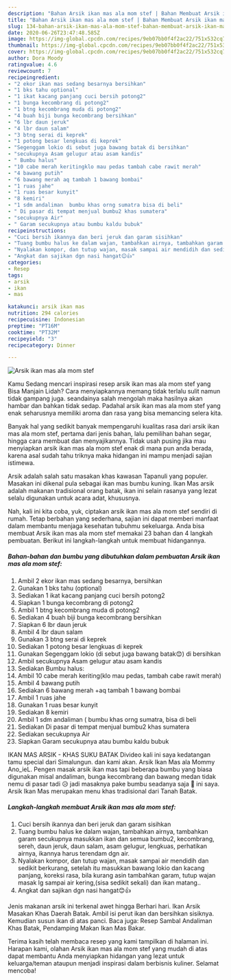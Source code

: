 ```yaml
---
description: "Bahan Arsik ikan mas ala mom stef | Bahan Membuat Arsik ikan mas ala mom stef Yang Lezat Sekali"
title: "Bahan Arsik ikan mas ala mom stef | Bahan Membuat Arsik ikan mas ala mom stef Yang Lezat Sekali"
slug: 134-bahan-arsik-ikan-mas-ala-mom-stef-bahan-membuat-arsik-ikan-mas-ala-mom-stef-yang-lezat-sekali
date: 2020-06-26T23:47:48.585Z
image: https://img-global.cpcdn.com/recipes/9eb07bb0f4f2ac22/751x532cq70/arsik-ikan-mas-ala-mom-stef-foto-resep-utama.jpg
thumbnail: https://img-global.cpcdn.com/recipes/9eb07bb0f4f2ac22/751x532cq70/arsik-ikan-mas-ala-mom-stef-foto-resep-utama.jpg
cover: https://img-global.cpcdn.com/recipes/9eb07bb0f4f2ac22/751x532cq70/arsik-ikan-mas-ala-mom-stef-foto-resep-utama.jpg
author: Dora Moody
ratingvalue: 4.6
reviewcount: 7
recipeingredient:
- "2 ekor ikan mas sedang besarnya bersihkan"
- "1 bks tahu optional"
- "1 ikat kacang panjang cuci bersih potong2"
- "1 bunga kecombrang di potong2"
- "1 btng kecombrang muda di potong2"
- "4 buah biji bunga kecombrang bersihkan"
- "6 lbr daun jeruk"
- "4 lbr daun salam"
- "3 btng serai di keprek"
- "1 potong besar lengkuas di keprek"
- "Segenggam lokio di sebut juga bawang batak di bersihkan"
- "secukupnya Asam gelugur atau asam kandis"
- " Bumbu halus"
- "10 cabe merah keritingklo mau pedas tambah cabe rawit merah"
- "4 bawang putih"
- "6 bawang merah aq tambah 1 bawang bombai"
- "1 ruas jahe"
- "1 ruas besar kunyit"
- "8 kemiri"
- "1 sdm andaliman  bumbu khas orng sumatra bisa di beli"
- " Di pasar di tempat menjual bumbu2 khas sumatera"
- "secukupnya Air"
- " Garam secukupnya atau bumbu kaldu bubuk"
recipeinstructions:
- "Cuci bersih ikannya dan beri jeruk dan garam sisihkan"
- "Tuang bumbu halus ke dalam wajan, tambahkan airnya, tambahkan garam secukupnya masukkan ikan dan semua bumbu2, kecombrang, sereh, daun jeruk, daun salam, asam gelugur, lengkuas, perhatikan airnya, ikannya harus terendam dgn air."
- "Nyalakan kompor, dan tutup wajan, masak sampai air mendidih dan sedikit berkurang, setelah itu masukkan bawang lokio dan kacang panjang, koreksi rasa, bila kurang asin tambahkan garam, tutup wajan masak lg sampai air kering,(sisa sedikit sekali) dan ikan matang.."
- "Angkat dan sajikan dgn nasi hangat😊👍"
categories:
- Resep
tags:
- arsik
- ikan
- mas

katakunci: arsik ikan mas 
nutrition: 294 calories
recipecuisine: Indonesian
preptime: "PT16M"
cooktime: "PT32M"
recipeyield: "3"
recipecategory: Dinner

---
```



![Arsik ikan mas ala mom stef](https://img-global.cpcdn.com/recipes/9eb07bb0f4f2ac22/751x532cq70/arsik-ikan-mas-ala-mom-stef-foto-resep-utama.jpg)

Kamu Sedang mencari inspirasi resep arsik ikan mas ala mom stef yang Bisa Manjain Lidah? Cara menyiapkannya memang tidak terlalu sulit namun tidak gampang juga. seandainya salah mengolah maka hasilnya akan hambar dan bahkan tidak sedap. Padahal arsik ikan mas ala mom stef yang enak seharusnya memiliki aroma dan rasa yang bisa memancing selera kita.

Banyak hal yang sedikit banyak mempengaruhi kualitas rasa dari arsik ikan mas ala mom stef, pertama dari jenis bahan, lalu pemilihan bahan segar, hingga cara membuat dan menyajikannya. Tidak usah pusing jika mau menyiapkan arsik ikan mas ala mom stef enak di mana pun anda berada, karena asal sudah tahu triknya maka hidangan ini mampu menjadi sajian istimewa.

Arsik adalah salah satu masakan khas kawasan Tapanuli yang populer. Masakan ini dikenal pula sebagai ikan mas bumbu kuning. Ikan Mas arsik adalah makanan tradisional orang batak, ikan ini selain rasanya yang lezat selalu digunakan untuk acara adat, khususnya.


Nah, kali ini kita coba, yuk, ciptakan arsik ikan mas ala mom stef sendiri di rumah. Tetap berbahan yang sederhana, sajian ini dapat memberi manfaat dalam membantu menjaga kesehatan tubuhmu sekeluarga. Anda bisa membuat Arsik ikan mas ala mom stef memakai 23 bahan dan 4 langkah pembuatan. Berikut ini langkah-langkah untuk membuat hidangannya.

<!--inarticleads1-->

##### Bahan-bahan dan bumbu yang dibutuhkan dalam pembuatan Arsik ikan mas ala mom stef:

1. Ambil 2 ekor ikan mas sedang besarnya, bersihkan
1. Gunakan 1 bks tahu (optional)
1. Sediakan 1 ikat kacang panjang cuci bersih potong2
1. Siapkan 1 bunga kecombrang di potong2
1. Ambil 1 btng kecombrang muda di potong2
1. Sediakan 4 buah biji bunga kecombrang bersihkan
1. Siapkan 6 lbr daun jeruk
1. Ambil 4 lbr daun salam
1. Gunakan 3 btng serai di keprek
1. Sediakan 1 potong besar lengkuas di keprek
1. Gunakan Segenggam lokio (di sebut juga bawang batak😊) di bersihkan
1. Ambil secukupnya Asam gelugur atau asam kandis
1. Sediakan  Bumbu halus:
1. Ambil 10 cabe merah keriting(klo mau pedas, tambah cabe rawit merah)
1. Ambil 4 bawang putih
1. Sediakan 6 bawang merah +aq tambah 1 bawang bombai
1. Ambil 1 ruas jahe
1. Gunakan 1 ruas besar kunyit
1. Sediakan 8 kemiri
1. Ambil 1 sdm andaliman ( bumbu khas orng sumatra, bisa di beli
1. Sediakan  Di pasar di tempat menjual bumbu2 khas sumatera
1. Sediakan secukupnya Air
1. Siapkan  Garam secukupnya atau bumbu kaldu bubuk


IKAN MAS ARSIK - KHAS SUKU BATAK Divideo kali ini saya kedatangan tamu special dari Simalungun. dan kami akan. Arsik Ikan Mas ala Mommy Ano_ieL. Pengen masak arsik ikan mas tapi beberapa bumbu yang biasa digunakan misal andaliman, bunga kecombrang dan bawang medan tidak nemu di pasar tadi 😥 jadi masaknya pake bumbu seadanya saja 🙏 ini saya. Arsik Ikan Mas merupakan menu khas tradisional dari Tanah Batak. 

<!--inarticleads2-->

##### Langkah-langkah membuat Arsik ikan mas ala mom stef:

1. Cuci bersih ikannya dan beri jeruk dan garam sisihkan
1. Tuang bumbu halus ke dalam wajan, tambahkan airnya, tambahkan garam secukupnya masukkan ikan dan semua bumbu2, kecombrang, sereh, daun jeruk, daun salam, asam gelugur, lengkuas, perhatikan airnya, ikannya harus terendam dgn air.
1. Nyalakan kompor, dan tutup wajan, masak sampai air mendidih dan sedikit berkurang, setelah itu masukkan bawang lokio dan kacang panjang, koreksi rasa, bila kurang asin tambahkan garam, tutup wajan masak lg sampai air kering,(sisa sedikit sekali) dan ikan matang..
1. Angkat dan sajikan dgn nasi hangat😊👍


Jenis makanan arsik ini terkenal awet hingga Berhari hari. Ikan Arsik Masakan Khas Daerah Batak. Ambil isi perut ikan dan bersihkan sisiknya. Kemudian susun ikan di atas panci. Baca juga: Resep Sambal Andaliman Khas Batak, Pendamping Makan Ikan Mas Bakar. 

Terima kasih telah membaca resep yang kami tampilkan di halaman ini. Harapan kami, olahan Arsik ikan mas ala mom stef yang mudah di atas dapat membantu Anda menyiapkan hidangan yang lezat untuk keluarga/teman ataupun menjadi inspirasi dalam berbisnis kuliner. Selamat mencoba!
